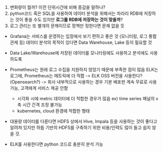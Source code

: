
1. 변화량이 뭘까?
   이전 단위시간에 비해 증감을 말하나?
2. python코드 혹은 SQL을 사용하여 데이터 분석을 위해서는 차라리 RDB에 저장하는 것이 좋을 수도 있지만 **로그를 RDB에 저장하는 것이 맞을까**?
3. 로그 관리는 또 별개의 문제이므로 정책만 정한다면 문제 없을 듯


- Grafana는 서비스를 운영하는 입장에서 보기 편하고 좋은 것 (모니터링, 로그 통합 관제 등)
  데이터 분석의 목적이 있다면 Data Warehouse, Lake 등이 필요할 것
- Data Lake/Warehouse에 저장된 데이터를 모니터링에도 사용하고 분석에도 사용하도록
- Prometheus는 원래 로그 수집을 지원하지 않았기 때문에 부족한 점이 많음
  ELK는 로그에, Prometheus는 메트릭에 더 적합 
    -> ELK OSS 버전을 사용한다? (Opensearch?)
    -> 회사 내부적으로 사용하는 경우 기본 배포판 계속 무료로 사용 가능, 고객에게 서비스 제공 안함
    
	- 시각화 시에 metric 데이터에 더 적합한 경우가 많음
	  ex) time series 패널의 x축 시간 간격 조정 불가능
	- kubernetes, cloud 환경에 적합한 형태


- 대용량 데이터를 다룬다면 HDFS 상에서 Hive, Impala 등을 사용하는 것이 좋다고 알려져 있지만 하둡 기반의 HDFS를 구축하기 위한 비용/인력도 많이 들고 쉽지 않을 것. 
- ELK를 사용한다면 python 코드로 충분히 분석 가능
